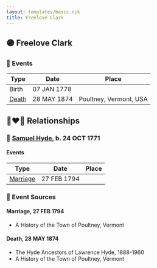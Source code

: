 ```yaml
---
layout: templates/basic.njk
title: Freelove Clark
---
```

## 🟣 Freelove Clark

### 📆 Events

Type | Date | Place
------ | ------ | ------
Birth | 07 JAN 1778 |
[Death](#event-657923c8-79fd-4e62-9f1a-2c1b0ca1676c) | 28 MAY 1874 | Poultney, Vermont, USA

## 👩‍❤️‍👨 Relationships

### 🔵 [Samuel Hyde](/people/9/99101312), b. 24 OCT 1771

#### Events

Type | Date | Place
------ | ------ | ------
[Marriage](#event-88825aba-da9c-4be0-a8b8-9d5127dcbdca) | 27 FEB 1794 |
### 📰 Event Sources

#### <a id="event-88825aba-da9c-4be0-a8b8-9d5127dcbdca"></a> Marriage, 27 FEB 1794
* A History of the Town of Poultney, Vermont

#### <a id="event-657923c8-79fd-4e62-9f1a-2c1b0ca1676c"></a> Death, 28 MAY 1874
* The Hyde Ancestors of Lawrence Hyde, 1888-1960
* A History of the Town of Poultney, Vermont